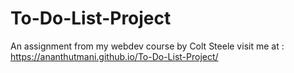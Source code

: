# To-Do-List-Project
An assignment from my webdev course by Colt Steele
visit me at : https://ananthutmani.github.io/To-Do-List-Project/ 

